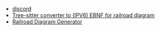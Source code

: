 
- [discord](https://discord.com/channels/601130461678272522/683070703716925568/1307044616239054929)
- [Tree-sitter converter to (IPV6) EBNF for railroad diagram](https://mingodad.github.io/plgh/json2ebnf.html)
- [Railroad Diagram Generator](https://rr.red-dove.com/ui)
